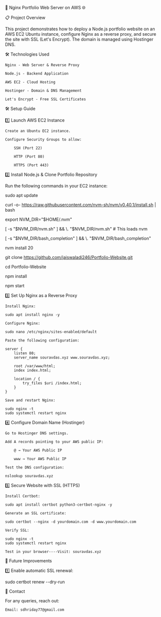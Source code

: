 🚀 Nginx Portfolio Web Server on AWS 🌐

📋 Project Overview

This project demonstrates how to deploy a Node.js portfolio website on an AWS EC2 Ubuntu instance, configure Nginx as a reverse proxy, and secure the site with SSL (Let's Encrypt). The domain is managed using Hostinger DNS.

🛠️ Technologies Used

    Nginx - Web Server & Reverse Proxy

    Node.js - Backend Application

    AWS EC2 - Cloud Hosting

    Hostinger - Domain & DNS Management

    Let's Encrypt - Free SSL Certificates

🛠️ Setup Guide

1️⃣ Launch AWS EC2 Instance

    Create an Ubuntu EC2 instance.

    Configure Security Groups to allow:

        SSH (Port 22)

        HTTP (Port 80)

        HTTPS (Port 443)

2️⃣ Install Node.js & Clone Portfolio Repository

Run the following commands in your EC2 instance:

sudo apt update

curl -o- https://raw.githubusercontent.com/nvm-sh/nvm/v0.40.1/install.sh | bash

export NVM_DIR="$HOME/.nvm"

[ -s "$NVM_DIR/nvm.sh" ] && \. "$NVM_DIR/nvm.sh"  # This loads nvm

[ -s "$NVM_DIR/bash_completion" ] && \. "$NVM_DIR/bash_completion"

nvm install 20

git clone https://github.com/jaiswaladi246/Portfolio-Website.git

cd Portfolio-Website

npm install

npm start


3️⃣ Set Up Nginx as a Reverse Proxy

    Install Nginx:
    
    sudo apt install nginx -y

    Configure Nginx:
    
    sudo nano /etc/nginx/sites-enabled/default

    Paste the following configuration:

    server {
        listen 80;
        server_name souravdas.xyz www.souravdas.xyz;

        root /var/www/html;
        index index.html;

        location / {
            try_files $uri /index.html;
        }
    }

    Save and restart Nginx:

    sudo nginx -t
    sudo systemctl restart nginx


4️⃣ Configure Domain Name (Hostinger)

    Go to Hostinger DNS settings.

    Add A records pointing to your AWS public IP:

        @ → Your AWS Public IP

        www → Your AWS Public IP

    Test the DNS configuration:

    nslookup souravdas.xyz

5️⃣ Secure Website with SSL (HTTPS)

    Install Certbot:

    sudo apt install certbot python3-certbot-nginx -y

    Generate an SSL certificate:

    sudo certbot --nginx -d yourdomain.com -d www.yourdomain.com

    Verify SSL:

    sudo nginx -t
    sudo systemctl restart nginx

    Test in your browser----Visit: souravdas.xyz

🚀 Future Improvements

1️⃣ Enable automatic SSL renewal:

sudo certbot renew --dry-run

📧 Contact

For any queries, reach out:

    Email: sdhriday77@gmail.com